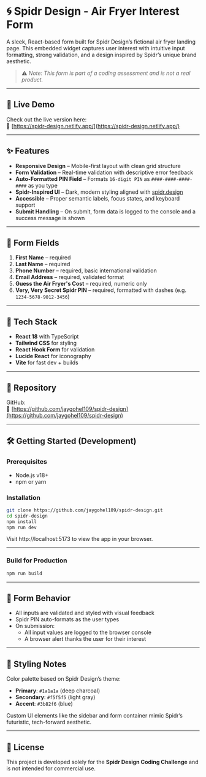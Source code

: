 # 🌀 Spidr Design - Air Fryer Interest Form

A sleek, React-based form built for Spidr Design’s fictional air fryer landing page. This embedded widget captures user interest with intuitive input formatting, strong validation, and a design inspired by Spidr’s unique brand aesthetic.

> ⚠️ *Note: This form is part of a coding assessment and is not a real product.*

---

## 🚀 Live Demo

Check out the live version here:  
🔗 [https://spidr-design.netlify.app/](https://spidr-design.netlify.app/)

---

## ✨ Features

- **Responsive Design** – Mobile-first layout with clean grid structure  
- **Form Validation** – Real-time validation with descriptive error feedback  
- **Auto-Formatted PIN Field** – Formats `16-digit PIN` as `####-####-####-####` as you type  
- **Spidr-Inspired UI** – Dark, modern styling aligned with [spidr.design](https://spidr.design)  
- **Accessible** – Proper semantic labels, focus states, and keyboard support  
- **Submit Handling** – On submit, form data is logged to the console and a success message is shown

---

## 📝 Form Fields

1. **First Name** – required  
2. **Last Name** – required  
3. **Phone Number** – required, basic international validation  
4. **Email Address** – required, validated format  
5. **Guess the Air Fryer's Cost** – required, numeric only  
6. **Very, Very Secret Spidr PIN** – required, formatted with dashes (e.g. `1234-5678-9012-3456`)

---

## 🔧 Tech Stack

- **React 18** with TypeScript  
- **Tailwind CSS** for styling  
- **React Hook Form** for validation  
- **Lucide React** for iconography  
- **Vite** for fast dev + builds  

---

## 📁 Repository

GitHub:  
🔗 [https://github.com/jaygohel109/spidr-design](https://github.com/jaygohel109/spidr-design)

---

## 🛠️ Getting Started (Development)

### Prerequisites

- Node.js v18+
- npm or yarn

### Installation

```bash
git clone https://github.com/jaygohel109/spidr-design.git
cd spidr-design
npm install
npm run dev
```

Visit http://localhost:5173 to view the app in your browser.

---

### Build for Production

```bash
npm run build
```

---

## 🧪 Form Behavior
- All inputs are validated and styled with visual feedback
- Spidr PIN auto-formats as the user types
- On submission:
    - All input values are logged to the browser console
    - A browser alert thanks the user for their interest

---

## 🎨 Styling Notes

Color palette based on Spidr Design’s theme:

- **Primary**: `#1a1a1a` (deep charcoal)  
- **Secondary**: `#f5f5f5` (light gray)  
- **Accent**: `#3b82f6` (blue)  

Custom UI elements like the sidebar and form container mimic Spidr’s futuristic, tech-forward aesthetic.

---

## 📄 License

This project is developed solely for the **Spidr Design Coding Challenge** and is not intended for commercial use.